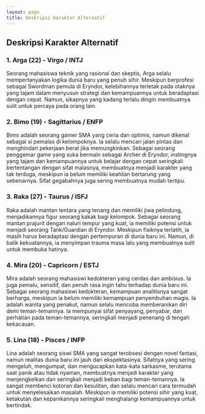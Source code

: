 ```yaml
---
layout: page
title: Deskripsi Karakter Alternatif
---
```

## Deskripsi Karakter Alternatif

### 1. **Arga (22) - Virgo / INTJ**

Seorang mahasiswa teknik yang rasional dan skeptis, Arga selalu mempertanyakan logika dunia baru yang penuh sihir. Meskipun berprofesi sebagai Swordman pemula di Eryndor, kelebihannya terletak pada otaknya yang tajam dalam menyusun strategi dan kemampuannya untuk beradaptasi dengan cepat. Namun, sikapnya yang kadang terlalu dingin membuatnya sulit untuk percaya pada orang lain.

### 2. **Bimo (19) - Sagittarius / ENFP**

Bimo adalah seorang gamer SMA yang ceria dan optimis, namun dikenal sebagai si pemalas di kelompoknya. Ia selalu mencari jalan pintas dan menghindari pekerjaan berat jika memungkinkan. Sebagai seorang penggemar game yang suka bermain sebagai Archer di Eryndor, instingnya yang tajam dan kemampuannya untuk belajar dengan cepat seringkali bertentangan dengan sifat malasnya, membuatnya menjadi karakter yang tak terduga, meskipun ia belum memiliki keahlian bertarung yang sebenarnya. Sifat gegabahnya juga sering membuatnya mudah tertipu.

### 3. **Raka (27) - Taurus / ISFJ**

Raka adalah mantan tentara yang tenang dan memiliki jiwa pelindung, menjadikannya figur seorang kakak bagi kelompok. Sebagai seorang mantan prajurit dengan naluri tempur yang kuat, ia memiliki potensi untuk menjadi seorang Tank/Guardian di Eryndor. Meskipun fisiknya terlatih, ia masih harus beradaptasi dengan pertempuran di dunia baru ini. Namun, di balik kekuatannya, ia menyimpan trauma masa lalu yang membuatnya sulit untuk membuka hatinya.

### 4. **Mira (20) - Capricorn / ESTJ**

Mira adalah seorang mahasiswi kedokteran yang cerdas dan ambisius. Ia juga pemalu, sensitif, dan penuh rasa ingin tahu terhadap dunia baru ini. Sebagai seorang mahasiswi kedokteran, kemampuan analitisnya sangat berharga, meskipun ia belum memiliki kemampuan penyembuhan magis. Ia adalah wanita yang penakut, namun selalu mencoba memberanikan diri demi teman-temannya. Ia mempunyai sifat penyayang, penyabar, dan perhatian pada teman-temannya, seringkali menjadi penenang di tengah kekacauan.

### 5. **Lina (18) - Pisces / INFP**

Lina adalah seorang siswi SMA yang sangat terobsesi dengan novel fantasi, namun realitas dunia baru ini jauh dari ekspektasinya. Sifatnya yang sering mengeluh, mengumpat, dan mengucapkan kata-kata sarkasme, terutama saat panik atau tidak nyaman, membuatnya menjadi karakter yang menjengkelkan dan seringkali menjadi beban bagi teman-temannya. Ia sangat membenci kotoran dan kesulitan, dan selalu mencari cara termudah untuk menyelesaikan masalah. Meskipun ia memiliki potensi sihir yang kuat, ketakutan dan kepanikannya seringkali menghalangi kemampuannya untuk bertindak.